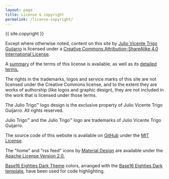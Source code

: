 ```yaml
---
layout: page
title: License & copyright
permalink: /license-copyright/
---
```


{{ site.copyright }}

Except where otherwise noted, content on this site by <a href='http://juliotrigo.com/' property='https://creativecommons.org/ns#attributionName' rel='https://creativecommons.org/ns#attributionURL'>Julio Vicente Trigo Guijarro</a> is licensed under a <a href='https://creativecommons.org/licenses/by-sa/4.0/' rel='license'>Creative Commons Attribution-ShareAlike 4.0 International License</a>.

A <a href='https://creativecommons.org/licenses/by-sa/4.0/'>summary</a> of the terms of this license is available, as well as its <a href='https://creativecommons.org/licenses/by-sa/4.0/legalcode'>detailed terms.</a>

The rights in the trademarks, logos and service marks of this site are not licensed under the Creative Commons license, and to the extent they are works of authorship (like logos and graphic design), they are not included in the work that is licensed under those terms.

The Julio Trigo™ logo design is the exclusive property of Julio Vicente Trigo Guijarro. All rights reserved.

Julio Trigo™ and the Julio Trigo™ logo are trademarks of Julio Vicente Trigo Guijarro.

The source code of this website is available on <a href='https://github.com/juliotrigo/juliotrigo.github.io/blob/master/LICENSE'>GitHub</a> under the <a href='https://opensource.org/licenses/MIT'>MIT License</a>.

The "home" and "rss feed" icons by <a href='https://material.io'>Material Design</a> are available under the <a href='https://www.apache.org/licenses/LICENSE-2.0'>Apache License Version 2.0.

<a href='https://github.com/tyre/base16-eighties-dark'>Base16 Eighties Dark Theme</a> colors,
arranged with the <a href='https://github.com/idleberg/base16-pygments'>Base16 Eighties Dark template</a>,
have been used for code highlighting.

